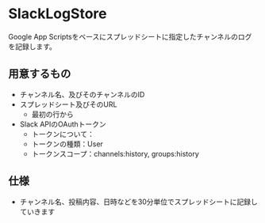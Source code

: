 # SlackLogStore
Google App Scriptsをベースにスプレッドシートに指定したチャンネルのログを記録します。

## 用意するもの
- チャンネル名、及びそのチャンネルのID
- スプレッドシート及びそのURL 
   - 最初の行から
- Slack APIのOAuthトークン
   - トークンについて：
   - トークンの種類：User
   - トークンスコープ：channels:history, groups:history

## 仕様
- チャンネル名、投稿内容、日時などを30分単位でスプレッドシートに記録していきます
